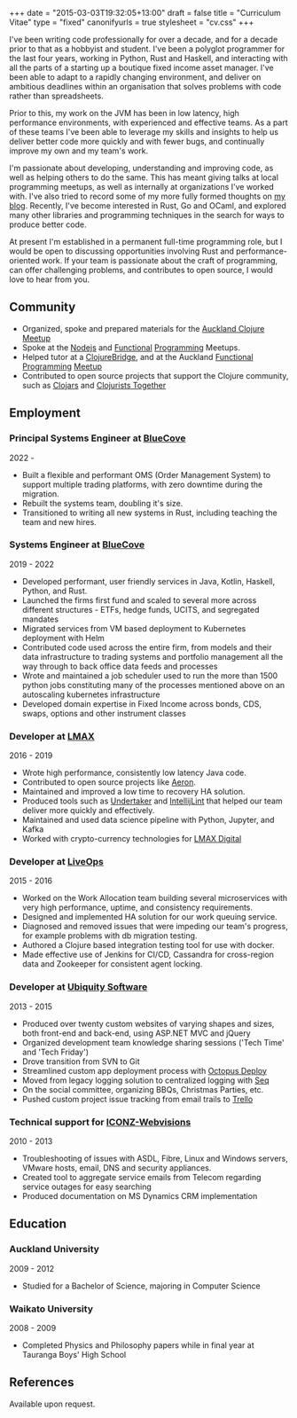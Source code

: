 +++
date = "2015-03-03T19:32:05+13:00"
draft = false
title = "Curriculum Vitae"
type = "fixed"
canonifyurls = true
stylesheet = "cv.css"
+++

I've been writing code professionally for over a decade, and for a decade prior to that as a hobbyist and student.
I've been a polyglot programmer for the last four years, working in Python, Rust and Haskell, 
and interacting with all the parts of a starting up a boutique fixed income asset manager.
I've been able to adapt to a rapidly changing environment, and deliver on ambitious deadlines within an organisation that solves
problems with code rather than spreadsheets.

Prior to this, my work on the JVM has been in low latency, high performance environments, with experienced and effective teams.
As a part of these teams I've been able to leverage my skills and insights to help us deliver better code more quickly
and with fewer bugs, and continually improve my own and my team's work.

I'm passionate about developing, understanding and improving code, as well as helping others to do the same.
This has meant giving talks at local programming meetups, as well as internally at organizations I've worked with.
I've also tried to record some of my more fully formed thoughts on [my blog](https://lfn3.net/).
Recently, I've become interested in Rust, Go and OCaml, and explored many other libraries and 
programming techniques in the search for ways to produce better code.

At present I'm established in a permanent full-time programming role, but I would be open to discussing opportunities 
involving Rust and performance-oriented work. If your team is passionate about the craft of programming, 
can offer challenging problems, and contributes to open source, I would love to hear from you.

## Community
- Organized, spoke and prepared materials for the [Auckland Clojure Meetup](https://www.meetup.com/Auckland-Clojure/)
- Spoke at the [Nodejs](https://www.meetup.com/AucklandNodeJs/events/229969402/) and 
[Functional](https://www.meetup.com/Functional-Programming-Auckland/events/233597370/) 
[Programming](https://www.meetup.com/Functional-Programming-Auckland/events/249958154/) Meetups.
- Helped tutor at a [ClojureBridge](https://www.meetup.com/Auckland-Clojure/), and at the
 Auckland [Functional Programming](https://www.meetup.com/Functional-Programming-Auckland/events/249857732/) 
 [Meetup](https://www.meetup.com/Auckland-Clojure/events/248758465/)
- Contributed to open source projects that support the Clojure community, such as 
[Clojars](https://github.com/clojars/clojars-web/pulls?utf8=%E2%9C%93&q=is%3Apr%20author%3Alfn3%20) and 
[Clojurists Together](https://www.clojuriststogether.org/members#founding_contributing_members_%E2%AD%90%EF%B8%8F)

## Employment

### Principal Systems Engineer at [BlueCove](https://www.bluecove.com/)
<div class="years">2022 - </div>

- Built a flexible and performant OMS (Order Management System) to support multiple trading platforms, with zero downtime during the migration.
- Rebuilt the systems team, doubling it's size.
- Transitioned to writing all new systems in Rust, including teaching the team and new hires.

### Systems Engineer at [BlueCove](https://www.bluecove.com/)
<div class="years">2019 - 2022</div>

- Developed performant, user friendly services in Java, Kotlin, Haskell, Python, and Rust. 
- Launched the firms first fund and scaled to several more across different structures - ETFs, hedge funds, UCITS, and segregated mandates
- Migrated services from VM based deployment to Kubernetes deployment with Helm
- Contributed code used across the entire firm, from models and their data infrastructure to trading systems
  and portfolio management all the way through to back office data feeds and processes
- Wrote and maintained a job scheduler used to run the more than 1500 python jobs constituting many of the
  processes mentioned above on an autoscaling kubernetes infrastructure
- Developed domain expertise in Fixed Income across bonds, CDS, swaps, options and other instrument classes

### Developer at [LMAX](https://www.lmax.com/)
<div class="years">2016 - 2019</div>

- Wrote high performance, consistently low latency Java code.
- Contributed to open source projects like [Aeron](https://github.com/real-logic/aeron).
- Maintained and improved a low time to recovery HA solution.
- Produced tools such as [Undertaker](https://github.com/lfn3/undertaker) and 
  [IntellijLint](https://github.com/lmax-exchange/intellijlint) that helped our team deliver more quickly and effectively.
- Maintained and used data science pipeline with Python, Jupyter, and Kafka
- Worked with crypto-currency technologies for [LMAX Digital](https://www.lmaxdigital.com/)

### Developer at [LiveOps](https://www.liveopscloud.com/)
<div class="years">2015 - 2016</div>

- Worked on the Work Allocation team building several microservices with very high performance, uptime, and consistency requirements.
- Designed and implemented HA solution for our work queuing service.
- Diagnosed and removed issues that were impeding our team's progress, for example problems with db migration testing.
- Authored a Clojure based integration testing tool for use with docker.
- Made effective use of Jenkins for CI/CD, Cassandra for cross-region data and Zookeeper for consistent agent locking.

### Developer at [Ubiquity Software](https://www.ubiquity.co.nz/)
<div class="years">2013 - 2015</div>

- Produced over twenty custom websites of varying shapes and sizes, both front-end and back-end, using ASP.NET MVC and jQuery
- Organized development team knowledge sharing sessions ('Tech Time' and 'Tech Friday')
- Drove transition from SVN to Git
- Streamlined custom app deployment process with [Octopus Deploy](https://octopusdeploy.com/)
- Moved from legacy logging solution to centralized logging with [Seq](https://getseq.net/)
- On the social committee, organizing BBQs, Christmas Parties, etc.
- Pushed custom project issue tracking from email trails to [Trello](https://trello.com)

### Technical support for [ICONZ-Webvisions](http://iconz-webvisions.com/en)
<div class="years">2010 - 2013</div>

- Troubleshooting of issues with ASDL, Fibre, Linux and Windows servers, VMware hosts, email, DNS and security appliances.
- Created tool to aggregate service emails from Telecom regarding service outages for easy searching
- Produced documentation on MS Dynamics CRM implementation

## Education
### Auckland University
<div class="years">2009 - 2012</div>

- Studied for a Bachelor of Science, majoring in Computer Science

### Waikato University
<div class="years">2008 - 2009</div>

- Completed Physics and Philosophy papers while in final year at Tauranga Boys' High School

## References

Available upon request.